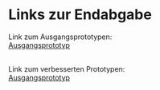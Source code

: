 # Links zur Endabgabe


Link zum Ausgangsprototypen:<br>
 <a href="https://www.figma.com/proto/2Xqr1eRyECLeaXxHr0zlIm/IFD-Intranet?node-id=56%3A250&scaling=min-down" target="_blank">Ausgangsprototyp</a>
 <br>
 <br>
 
Link zum verbesserten Prototypen:<br>
 <a href="https://www.figma.com/proto/VKF6zRzXyOXoupYikXpNER/IFD-Intranet-Copy?node-id=56%3A250&scaling=scale-down" target="_blank">Ausgangsprototyp</a>

